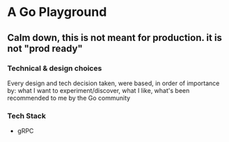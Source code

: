 # A Go Playground

## Calm down, this is not meant for production. it is not "prod ready"

### Technical & design choices

Every design and tech decision taken, were based, in order of importance by: what I want to experiment/discover, what I like, what's been recommended to me by the Go community

### Tech Stack

- gRPC
